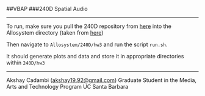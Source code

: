 
##VBAP
###240D Spatial Audio

-------------


To run, make sure you pull the 240D repository from [here](https://github.com/akshay1992/240D) into the Allosystem directory (taken from [here](https://github.com/AlloSphere-Research-Group/AlloSystem))

Then navigate to `Allosystem/240D/hw3` and run the script `run.sh`.

It should generate plots and data and store it in appropriate directories within `240D/hw3`

-------------

Akshay Cadambi (akshay19.92@gmail.com)
Graduate Student in the Media, Arts and Technology Program
UC Santa Barbara
